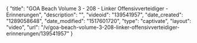 {
    "title": "GOA Beach Volume 3 - 208 - Linker Offensivverteidiger - Erinnerungen",
    "description": "",
    "videoid": "139541957",
    "date_created": "1289058648",
    "date_modified": "1517601720",
    "type": "captivate",
    "layout": "video",
    "url": "\/v\/goa-beach-volume-3-208-linker-offensivverteidiger-erinnerungen\/139541957"
}